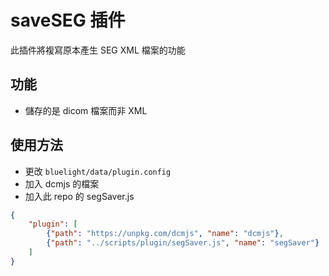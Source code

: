 # saveSEG 插件
此插件將複寫原本產生 SEG XML 檔案的功能

## 功能
- 儲存的是 dicom 檔案而非 XML

## 使用方法
- 更改 `bluelight/data/plugin.config`
- 加入 dcmjs 的檔案
- 加入此 repo 的 segSaver.js
```json
{
    "plugin": [
        {"path": "https://unpkg.com/dcmjs", "name": "dcmjs"},
        {"path": "../scripts/plugin/segSaver.js", "name": "segSaver"}
    ]
}
```